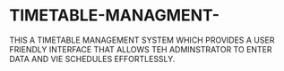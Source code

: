 # TIMETABLE-MANAGMENT-
THIS A TIMETABLE MANAGEMENT SYSTEM WHICH PROVIDES A USER FRIENDLY INTERFACE THAT ALLOWS TEH ADMINSTRATOR TO ENTER DATA AND VIE SCHEDULES EFFORTLESSLY.
